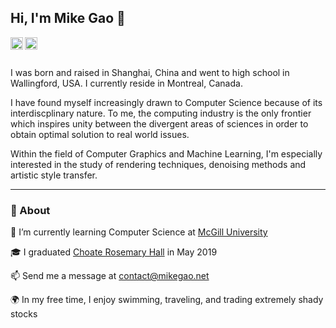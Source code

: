## Hi, I'm Mike Gao 👋
<a href="https://twitter.com/gaozenghao">
  <img align="left" alt="gaozenghao | Twitter" width="20px" src="https://image.flaticon.com/icons/svg/2111/2111703.svg" />
</a>
<a href="https://www.linkedin.com/in/zenghao">
  <img align="left" alt="Zenghao Gao" width="20px" src="https://image.flaticon.com/icons/svg/2111/2111465.svg" />
</a>
<br/>
<br/>

I was born and raised in Shanghai, China and went to high school in Wallingford, USA. I currently reside in Montreal, Canada.

I have found myself increasingly drawn to Computer Science because of its interdiscplinary nature. To me, the computing industry is the only frontier which inspires unity between the divergent areas of sciences in order to obtain optimal solution to real world issues.

Within the field of Computer Graphics and Machine Learning, I'm especially interested in the study of rendering techniques, denoising methods and artistic style transfer.

---

### 🧐 About
📖 I’m currently learning Computer Science at [McGill University](https://cs.mcgill.ca)

🎓 I graduated [Choate Rosemary Hall](https://www.choate.edu) in May 2019

📫 Send me a message at [contact@mikegao.net](mailto:contact@mikegao.net)

🌍 In my free time, I enjoy swimming, traveling, and trading extremely shady stocks


<!--
**Mike-Gao/Mike-Gao** is a ✨ _special_ ✨ repository because its `README.md` (this file) appears on your GitHub profile.

Here are some ideas to get you started:

- 🔭 I’m currently working on ...
- 🌱 I’m currently learning ...
- 👯 I’m looking to collaborate on ...
- 🤔 I’m looking for help with ...
- 💬 Ask me about ...
- 📫 How to reach me: ...
- 😄 Pronouns: ...
- ⚡ Fun fact: ...
-->
